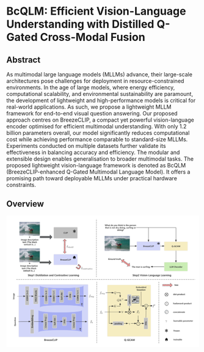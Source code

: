 # BcQLM: Efficient Vision-Language Understanding with Distilled Q-Gated Cross-Modal Fusion

## Abstract
As multimodal large language models (MLLMs) advance, their large-scale architectures pose challenges for deployment in resource-constrained environments. In the age of large models, where energy efficiency, computational scalability, and environmental sustainability are paramount, the development of lightweight and high-performance models is critical for real-world applications. As such, we propose a lightweight MLLM framework for end-to-end visual question answering. Our proposed approach centres on BreezeCLIP, a compact yet powerful vision-language encoder optimised for efficient multimodal understanding. With only 1.2 billion parameters overall, our model significantly reduces computational cost while achieving performance comparable to standard-size MLLMs. Experiments conducted on multiple datasets further validate its effectiveness in balancing accuracy and efficiency. The modular and extensible design enables generalisation to broader multimodal tasks. The proposed lightweight vision-language framework is denoted as BcQLM (BreezeCLIP-enhanced Q-Gated Multimodal Language Model). It offers a promising path toward deployable MLLMs under practical hardware constraints.

## Overview
<p align="center">
  <img src="overall.png" alt="Framework of BcQLM" width="1200"/>
</p>
